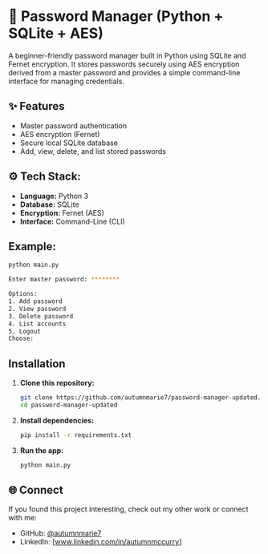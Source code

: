 # 🔐 Password Manager (Python + SQLite + AES)
A beginner-friendly password manager built in Python using SQLite and Fernet encryption. It stores passwords securely using AES encryption derived from a master password and provides a simple command-line interface for managing credentials. 

## ✨ Features
- Master password authentication
- AES encryption  (Fernet)
- Secure local SQLite database
- Add, view, delete, and list stored passwords

## ⚙️ Tech Stack:
- **Language:** Python 3
- **Database:** SQLite
- **Encryption:** Fernet (AES)
- **Interface:** Command-Line (CLI)

## Example:
```bash
python main.py

Enter master password: ********

Options:
1. Add password
2. View password
3. Delete password
4. List accounts
5. Logout
Choose:
```
## Installation

1. **Clone this repository:**
   ```bash
   git clone https://github.com/autumnmarie7/password-manager-updated.git
   cd password-manager-updated
   
2. **Install dependencies:**
   ```bash
   pip install -r requirements.txt
   
3. **Run the app:**
   ```bash
   python main.py

## 🌐 Connect
If you found this project interesting, check out my other work or connect with me:

- GitHub: [@autumnmarie7](https://github.com/autumnmarie7)
- LinkedIn: [www.linkedin.com/in/autumnmccurry]
